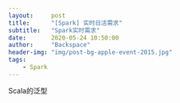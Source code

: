 ```yaml
---
layout:     post
title:      "[Spark] 实时日活需求"
subtitle:   "Spark实时需求"
date:       2020-05-24 10:50:00
author:     "Backspace"
header-img: "img/post-bg-apple-event-2015.jpg"
tags:
    - Spark
---
```


Scala的泛型